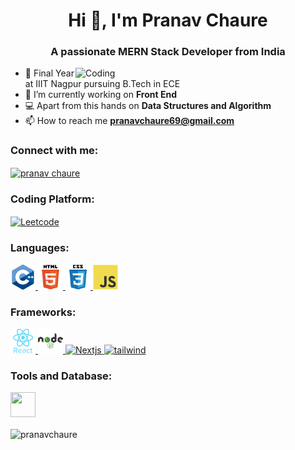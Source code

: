 <h1 align="center">Hi 👋, I'm Pranav Chaure</h1>
<h3 align="center">A passionate MERN Stack Developer from India</h3>
<img
  align="right"
  width="400"
  alt="Coding"
  src="https://i.pinimg.com/originals/09/c7/4c/09c74c130718ce11e07c2d16c558e116.gif"
/>

- 🏫 Final Year at IIIT Nagpur pursuing B.Tech in ECE
- 🔭 I’m currently working on **Front End**
- 💻 Apart from this hands on **Data Structures and Algorithm**
- 📫 How to reach me **pranavchaure69@gmail.com**

<h3 align="left">Connect with me:</h3>
<p align="left">
  <a href="https://www.linkedin.com/in/pranav-chaure-ab574722b/" target="blank">
    <img
      align="center"
      src="https://raw.githubusercontent.com/rahuldkjain/github-profile-readme-generator/master/src/images/icons/Social/linked-in-alt.svg"
      alt="pranav chaure"
      height="30"
      width="40"
  /></a>
  <h3 align="left">Coding Platform:</h3>
<p align="left">
  <a href="https://leetcode.com/u/Pranav0415/" target="blank">
    <img
      align="center"
      src = "https://www.svgrepo.com/show/306328/leetcode.svg"
      alt="Leetcode"
      height="30"
      width="40"
  /></a>
</p>
<h3 align="left">Languages:</h3>
  <a href="https://www.w3schools.com/cpp/" target="_blank" rel="noreferrer">
    <img
      src="https://raw.githubusercontent.com/devicons/devicon/master/icons/cplusplus/cplusplus-original.svg"
      alt="cplusplus"
      width="40"
      height="40"
    />
  </a>
   <a href="https://www.w3.org/html/" target="_blank" rel="noreferrer">
    <img
      src="https://raw.githubusercontent.com/devicons/devicon/master/icons/html5/html5-original-wordmark.svg"
      alt="html5"
      width="40"
      height="40"
    />
  </a>
  <a href="https://www.w3schools.com/css/" target="_blank" rel="noreferrer">
    <img
      src="https://raw.githubusercontent.com/devicons/devicon/master/icons/css3/css3-original-wordmark.svg"
      alt="css3"
      width="40"
      height="40"
    />
  </a>
   <a
    href="https://developer.mozilla.org/en-US/docs/Web/JavaScript"
    target="_blank"
    rel="noreferrer"
  >
  <img
      src="https://raw.githubusercontent.com/devicons/devicon/master/icons/javascript/javascript-original.svg"
      alt="javascript"
      width="40"
      height="40"
    />
  </a>
</p>
  <h3 align="left">Frameworks:</h3>
    <a href="https://reactjs.org/" target="_blank" rel="noreferrer">
    <img
      src="https://raw.githubusercontent.com/devicons/devicon/master/icons/react/react-original-wordmark.svg"
      alt="react"
      width="40"
      height="40"
    />
  </a>
    <a href="https://nodejs.org" target="_blank" rel="noreferrer">
    <img
      src="https://raw.githubusercontent.com/devicons/devicon/master/icons/nodejs/nodejs-original-wordmark.svg"
      alt="nodejs"
      width="40"
      height="40"
    />
  </a>
 <a href="https://Nextjs.com/" target="_blank" rel="noreferrer">
    <img
      src="https://www.svgrepo.com/show/354113/nextjs-icon.svg"
      alt="Nextjs"
      width="40"
      height="40"
    />
  </a>
  <a href="https://tailwindcss.com/" target="_blank" rel="noreferrer">
    <img
      src="https://www.vectorlogo.zone/logos/tailwindcss/tailwindcss-icon.svg"
      alt="tailwind"
      width="40"
      height="40"
    />
  </a>
<p>
<h3 align="left">Tools and Database:</h3>
<p align="left">
  <a href="https://tailwindcss.com/" target="_blank" rel="noreferrer">
    <img
      src=""
      alt=""
      width="40"
      height="40"
    />
  </a>
</p>
  <img
    align="center"
    src="https://github-readme-stats.vercel.app/api/top-langs?username=pranavchaure&show_icons=true&locale=en&layout=compact"
    alt="pranavchaure"
  />
</p>

